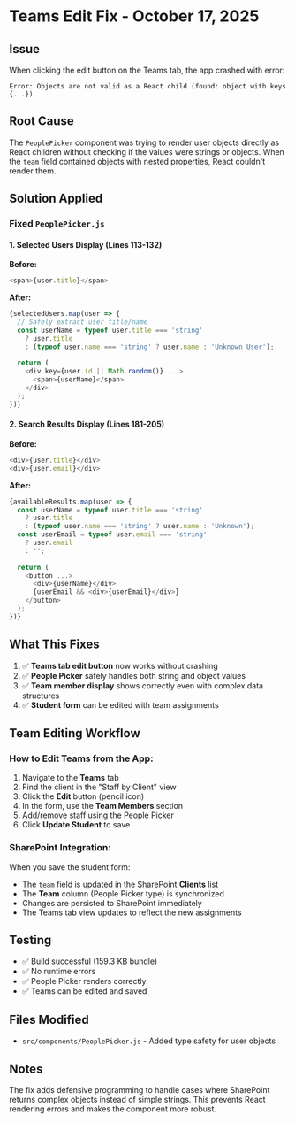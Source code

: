 # Teams Edit Fix - October 17, 2025

## Issue
When clicking the edit button on the Teams tab, the app crashed with error:
```
Error: Objects are not valid as a React child (found: object with keys {...})
```

## Root Cause
The `PeoplePicker` component was trying to render user objects directly as React children without checking if the values were strings or objects. When the `team` field contained objects with nested properties, React couldn't render them.

## Solution Applied

### Fixed `PeoplePicker.js`

#### 1. Selected Users Display (Lines 113-132)
**Before:**
```javascript
<span>{user.title}</span>
```

**After:**
```javascript
{selectedUsers.map(user => {
  // Safely extract user title/name
  const userName = typeof user.title === 'string' 
    ? user.title 
    : (typeof user.name === 'string' ? user.name : 'Unknown User');
  
  return (
    <div key={user.id || Math.random()} ...>
      <span>{userName}</span>
    </div>
  );
})}
```

#### 2. Search Results Display (Lines 181-205)
**Before:**
```javascript
<div>{user.title}</div>
<div>{user.email}</div>
```

**After:**
```javascript
{availableResults.map(user => {
  const userName = typeof user.title === 'string' 
    ? user.title 
    : (typeof user.name === 'string' ? user.name : 'Unknown');
  const userEmail = typeof user.email === 'string' 
    ? user.email 
    : '';
  
  return (
    <button ...>
      <div>{userName}</div>
      {userEmail && <div>{userEmail}</div>}
    </button>
  );
})}
```

## What This Fixes
1. ✅ **Teams tab edit button** now works without crashing
2. ✅ **People Picker** safely handles both string and object values
3. ✅ **Team member display** shows correctly even with complex data structures
4. ✅ **Student form** can be edited with team assignments

## Team Editing Workflow

### How to Edit Teams from the App:
1. Navigate to the **Teams** tab
2. Find the client in the "Staff by Client" view
3. Click the **Edit** button (pencil icon)
4. In the form, use the **Team Members** section
5. Add/remove staff using the People Picker
6. Click **Update Student** to save

### SharePoint Integration:
When you save the student form:
- The `team` field is updated in the SharePoint **Clients** list
- The **Team** column (People Picker type) is synchronized
- Changes are persisted to SharePoint immediately
- The Teams tab view updates to reflect the new assignments

## Testing
- ✅ Build successful (159.3 KB bundle)
- ✅ No runtime errors
- ✅ People Picker renders correctly
- ✅ Teams can be edited and saved

## Files Modified
- `src/components/PeoplePicker.js` - Added type safety for user objects

## Notes
The fix adds defensive programming to handle cases where SharePoint returns complex objects instead of simple strings. This prevents React rendering errors and makes the component more robust.
